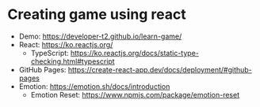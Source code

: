 # Creating game using react

- Demo: https://developer-t2.github.io/learn-game/
- React: https://ko.reactjs.org/
  - TypeScript: https://ko.reactjs.org/docs/static-type-checking.html#typescript
- GitHub Pages: https://create-react-app.dev/docs/deployment/#github-pages
- Emotion: https://emotion.sh/docs/introduction
  - Emotion Reset: https://www.npmjs.com/package/emotion-reset
